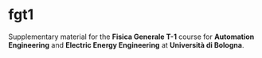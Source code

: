 # fgt1
Supplementary material for the **Fisica Generale T-1** course for **Automation Engineering** and **Electric Energy Engineering** at **Università di Bologna**.
